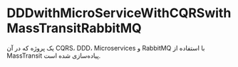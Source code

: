 # DDDwithMicroServiceWithCQRSwithMassTransitRabbitMQ
یک پروژه که در آن CQRS، DDD، Microservices و RabbitMQ با استفاده از MassTransit پیاده‌سازی شده است.
